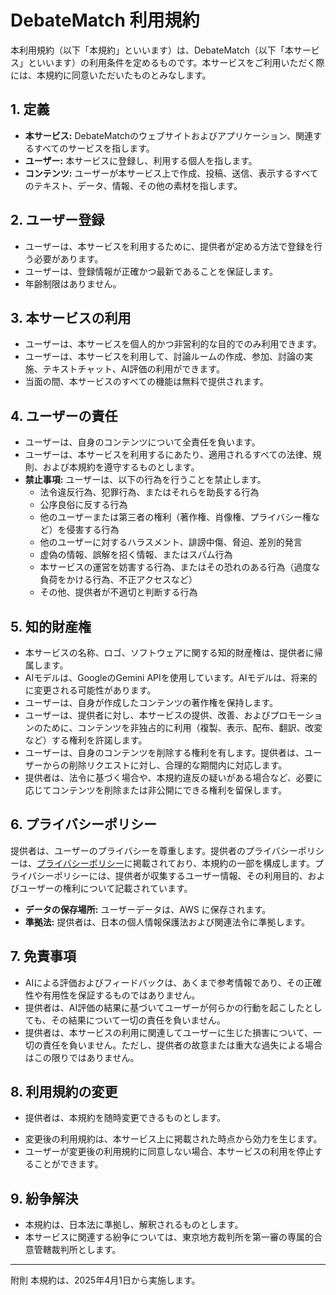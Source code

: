 # DebateMatch 利用規約

本利用規約（以下「本規約」といいます）は、DebateMatch（以下「本サービス」といいます）の利用条件を定めるものです。本サービスをご利用いただく際には、本規約に同意いただいたものとみなします。

## 1. 定義

*   **本サービス:** DebateMatchのウェブサイトおよびアプリケーション、関連するすべてのサービスを指します。
*   **ユーザー:** 本サービスに登録し、利用する個人を指します。
*   **コンテンツ:** ユーザーが本サービス上で作成、投稿、送信、表示するすべてのテキスト、データ、情報、その他の素材を指します。

## 2. ユーザー登録

*   ユーザーは、本サービスを利用するために、提供者が定める方法で登録を行う必要があります。
*   ユーザーは、登録情報が正確かつ最新であることを保証します。
*   年齢制限はありません。

## 3. 本サービスの利用

*   ユーザーは、本サービスを個人的かつ非営利的な目的でのみ利用できます。
*   ユーザーは、本サービスを利用して、討論ルームの作成、参加、討論の実施、テキストチャット、AI評価の利用ができます。
*   当面の間、本サービスのすべての機能は無料で提供されます。

## 4. ユーザーの責任

*   ユーザーは、自身のコンテンツについて全責任を負います。
*   ユーザーは、本サービスを利用するにあたり、適用されるすべての法律、規則、および本規約を遵守するものとします。
*   **禁止事項:** ユーザーは、以下の行為を行うことを禁止します。
    *   法令違反行為、犯罪行為、またはそれらを助長する行為
    *   公序良俗に反する行為
    *   他のユーザーまたは第三者の権利（著作権、肖像権、プライバシー権など）を侵害する行為
    *   他のユーザーに対するハラスメント、誹謗中傷、脅迫、差別的発言
    *   虚偽の情報、誤解を招く情報、またはスパム行為
    *   本サービスの運営を妨害する行為、またはその恐れのある行為（過度な負荷をかける行為、不正アクセスなど）
    *   その他、提供者が不適切と判断する行為

## 5. 知的財産権

*   本サービスの名称、ロゴ、ソフトウェアに関する知的財産権は、提供者に帰属します。
*   AIモデルは、GoogleのGemini APIを使用しています。AIモデルは、将来的に変更される可能性があります。
*   ユーザーは、自身が作成したコンテンツの著作権を保持します。
*   ユーザーは、提供者に対し、本サービスの提供、改善、およびプロモーションのために、コンテンツを非独占的に利用（複製、表示、配布、翻訳、改変など）する権利を許諾します。
*   ユーザーは、自身のコンテンツを削除する権利を有します。提供者は、ユーザーからの削除リクエストに対し、合理的な期間内に対応します。
*   提供者は、法令に基づく場合や、本規約違反の疑いがある場合など、必要に応じてコンテンツを削除または非公開にできる権利を留保します。

## 6. プライバシーポリシー

提供者は、ユーザーのプライバシーを尊重します。提供者のプライバシーポリシーは、[プライバシーポリシー](/privacy)に掲載されており、本規約の一部を構成します。プライバシーポリシーには、提供者が収集するユーザー情報、その利用目的、およびユーザーの権利について記載されています。

*   **データの保存場所:** ユーザーデータは、AWS に保存されます。
*   **準拠法:** 提供者は、日本の個人情報保護法および関連法令に準拠します。

## 7. 免責事項

*   AIによる評価およびフィードバックは、あくまで参考情報であり、その正確性や有用性を保証するものではありません。
*   提供者は、AI評価の結果に基づいてユーザーが何らかの行動を起こしたとしても、その結果について一切の責任を負いません。
*   提供者は、本サービスの利用に関連してユーザーに生じた損害について、一切の責任を負いません。ただし、提供者の故意または重大な過失による場合はこの限りではありません。

## 8. 利用規約の変更

*   提供者は、本規約を随時変更できるものとします。
<!-- *   重要な変更については、事前に（例：1ヶ月前）ユーザーに通知します（メール、アプリ内通知など）。
*   軽微な変更については、事後的に通知する、または通知しない場合があります。 -->
*   変更後の利用規約は、本サービス上に掲載された時点から効力を生じます。
*   ユーザーが変更後の利用規約に同意しない場合、本サービスの利用を停止することができます。

## 9. 紛争解決

*   本規約は、日本法に準拠し、解釈されるものとします。
*   本サービスに関連する紛争については、東京地方裁判所を第一審の専属的合意管轄裁判所とします。

<!-- ## 10. 連絡先

本サービスに関するお問い合わせは、以下のGoogleフォームからお願いいたします。

[Googleフォームへのリンク] -->

---
附則
本規約は、2025年4月1日から実施します。
